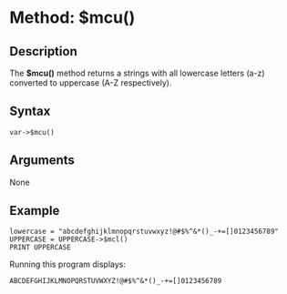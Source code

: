 # Method: $mcu()

<PageHeader />

## Description

The **$mcu()** method returns a strings with all lowercase letters (a-z) converted to uppercase (A-Z respectively).

## Syntax

```
var->$mcu()
```

## Arguments

None

## Example

```
lowercase = "abcdefghijklmnopqrstuvwxyz!@#$%^&*()_-+=[]0123456789"
UPPERCASE = UPPERCASE->$mcl()
PRINT UPPERCASE
```

Running this program displays:

```
ABCDEFGHIJKLMNOPQRSTUVWXYZ!@#$%^&*()_-+=[]0123456789
```
  
<PageFooter />
